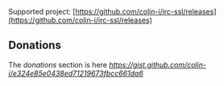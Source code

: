 Supported project: [https://github.com/colin-i/irc-ssl/releases](https://github.com/colin-i/irc-ssl/releases)

## Donations
The *donations* section is here
*https://gist.github.com/colin-i/e324e85e0438ed71219673fbcc661da6*
